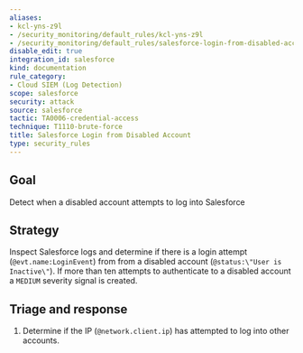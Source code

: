 ```yaml
---
aliases:
- kcl-yns-z9l
- /security_monitoring/default_rules/kcl-yns-z9l
- /security_monitoring/default_rules/salesforce-login-from-disabled-account
disable_edit: true
integration_id: salesforce
kind: documentation
rule_category:
- Cloud SIEM (Log Detection)
scope: salesforce
security: attack
source: salesforce
tactic: TA0006-credential-access
technique: T1110-brute-force
title: Salesforce Login from Disabled Account
type: security_rules
---
```


## Goal
Detect when a disabled account attempts to log into Salesforce

## Strategy
Inspect Salesforce logs and determine if there is a login attempt (`@evt.name:LoginEvent`) from from a disabled account (`@status:\"User is Inactive\"`). If more than ten attempts to authenticate to a disabled account a `MEDIUM` severity signal is created.

## Triage and response
1. Determine if the IP (`@network.client.ip`) has attempted to log into other accounts.
